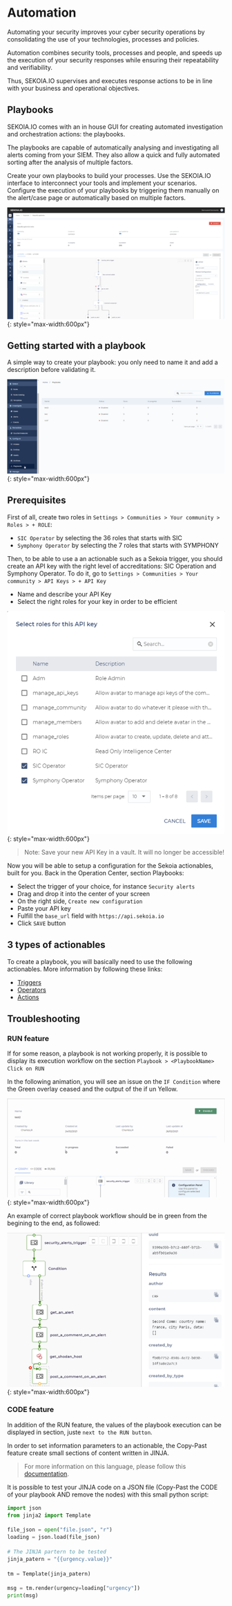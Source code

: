 # Automation

Automating your security improves your cyber security operations by consolidating the use of your technologies, processes and policies.

Automation combines security tools, processes and people, and speeds up the execution of your security responses while ensuring their repeatability and verifiability.

Thus, SEKOIA.IO supervises and executes response actions to be in line with your business and operational objectives.

## Playbooks

SEKOIA.IO comes with an in house GUI for creating automated investigation and orchestration actions: the playbooks.

The playbooks are capable of automatically analysing and investigating all alerts coming from your SIEM. They also allow a quick and fully automated sorting after the analysis of multiple factors.

Create your own playbooks to build your processes. Use the SEKOIA.IO interface to interconnect your tools and implement your scenarios. Configure the execution of your playbooks by triggering them manually on the alert/case page or automatically based on multiple factors.

![SEKOIA.IO Operation Center playbook overview](../assets/overview_playbook.png){: style="max-width:600px"}

## Getting started with a playbook

A simple way to create your playbook: you only need to name it and add a description before validating it.

![SEKOIA.IO Operation Center playbook creation gif](../assets/create_a_playbook.gif){: style="max-width:600px"}

## Prerequisites

First of all, create two roles in `Settings > Communities > Your community > Roles > + ROLE`:
- `SIC Operator` by selecting the 36 roles that starts with SIC
- `Symphony Operator` by selecting the 7 roles that starts with SYMPHONY

Then, to be able to use a an actionable such as a Sekoia trigger, you should create an API key with the right level of accreditations: SIC Operation and Symphony Operator.
To do it, go to `Settings > Communities > Your community > API Keys > + API Key`
- Name and describe your API Key
- Select the right roles for your key in order to be efficient

![SEKOIA.IO User Center API Key creation](../assets/create_an_api_key.png){: style="max-width:600px"}

> Note: Save your new API Key in a vault. It will no longer be accessible! 

Now you will be able to setup a configuration for the Sekoia actionables, built for you.
Back in the Operation Center, section Playbooks: 

- Select the trigger of your choice, for instance `Security alerts`
- Drag and drop it into the center of your screen
- On the right side, `Create new configuration`
- Paste your API key
- Fulfill the `base_url` field with `https://api.sekoia.io`
- Click `SAVE` button

## 3 types of actionables

To create a playbook, you will basically need to use the following actionables. More information by following these links:

- [Triggers](triggers.md)
- [Operators](operators.md)
- [Actions](actions.md)

## Troubleshooting

### RUN feature
If for some reason, a playbook is not working properly, it is possible to display its execution workflow on the section `Playbook > <PlaybookName> Click on RUN`

In the following animation, you will see an issue on the `IF Condition` where the Green overlay ceased and the output of the if un Yellow.

![SEKOIA.IO Operation Center RUN Feature](../assets/playbook_in_error.gif){: style="max-width:600px"}

An example of correct playbook workflow should be in green from the begining to the end, as followed:

![SEKOIA.IO Operation Center RUN Feature 2](../assets/troubleshooting_running.png){: style="max-width:600px"}

### CODE feature
In addition of the RUN feature, the values of the playbook execution can be displayed in section, juste `next to the RUN button`.

In order to set information parameters to an actionable, the Copy-Past feature create small sections of content written in JINJA.
> For more information on this language, please follow this [documentation](https://jinja.palletsprojects.com/en/2.10.x/templates/).

It is possible to test your JINJA code on a JSON file (Copy-Past the CODE of your playbook AND remove the nodes) with this small python script:

```python
import json
from jinja2 import Template 

file_json = open("file.json", "r") 
loading = json.load(file_json)

# The JINJA partern to be tested
jinja_patern = "{{urgency.value}}"

tm = Template(jinja_patern)

msg = tm.render(urgency=loading["urgency"])
print(msg)
```
